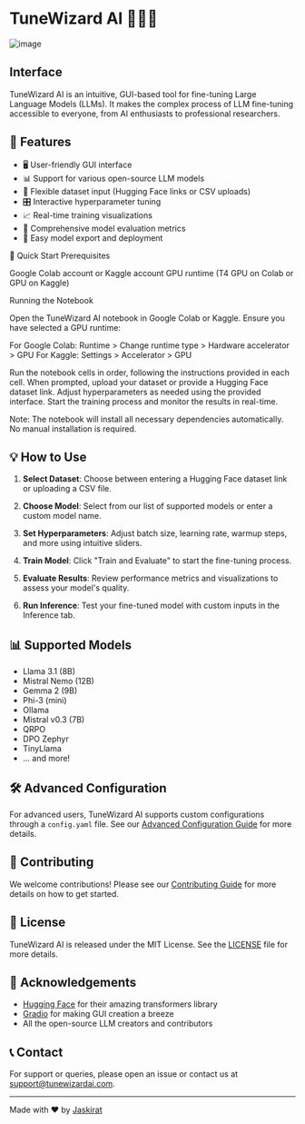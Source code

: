 # TuneWizard AI 🧙‍♂️✨

![image](https://github.com/user-attachments/assets/2f5e86ad-2a31-4a6d-a4a3-0f137fbc2633)
## Interface


TuneWizard AI is an intuitive, GUI-based tool for fine-tuning Large Language Models (LLMs). It makes the complex process of LLM fine-tuning accessible to everyone, from AI enthusiasts to professional researchers.

## 🌟 Features

- 🖥️ User-friendly GUI interface
- 📊 Support for various open-source LLM models
- 📁 Flexible dataset input (Hugging Face links or CSV uploads)
- 🎛️ Interactive hyperparameter tuning
- 📈 Real-time training visualizations
- 🧪 Comprehensive model evaluation metrics
- 🚀 Easy model export and deployment

🚀 Quick Start
Prerequisites

Google Colab account or Kaggle account
GPU runtime (T4 GPU on Colab or GPU on Kaggle)

Running the Notebook

Open the TuneWizard AI notebook in Google Colab or Kaggle.
Ensure you have selected a GPU runtime:

For Google Colab: Runtime > Change runtime type > Hardware accelerator > GPU
For Kaggle: Settings > Accelerator > GPU


Run the notebook cells in order, following the instructions provided in each cell.
When prompted, upload your dataset or provide a Hugging Face dataset link.
Adjust hyperparameters as needed using the provided interface.
Start the training process and monitor the results in real-time.

Note: The notebook will install all necessary dependencies automatically. No manual installation is required.
## 💡 How to Use

1. **Select Dataset**: Choose between entering a Hugging Face dataset link or uploading a CSV file.

2. **Choose Model**: Select from our list of supported models or enter a custom model name.

3. **Set Hyperparameters**: Adjust batch size, learning rate, warmup steps, and more using intuitive sliders.

4. **Train Model**: Click "Train and Evaluate" to start the fine-tuning process.

5. **Evaluate Results**: Review performance metrics and visualizations to assess your model's quality.

6. **Run Inference**: Test your fine-tuned model with custom inputs in the Inference tab.

## 📊 Supported Models

- Llama 3.1 (8B)
- Mistral Nemo (12B)
- Gemma 2 (9B)
- Phi-3 (mini)
- Ollama
- Mistral v0.3 (7B)
- QRPO
- DPO Zephyr
- TinyLlama
- ... and more!

## 🛠️ Advanced Configuration

For advanced users, TuneWizard AI supports custom configurations through a `config.yaml` file. See our [Advanced Configuration Guide](docs/advanced-config.md) for more details.

## 🤝 Contributing

We welcome contributions! Please see our [Contributing Guide](CONTRIBUTING.md) for more details on how to get started.

## 📜 License

TuneWizard AI is released under the MIT License. See the [LICENSE](LICENSE) file for more details.

## 🙏 Acknowledgements

- [Hugging Face](https://huggingface.co/) for their amazing transformers library
- [Gradio](https://gradio.app/) for making GUI creation a breeze
- All the open-source LLM creators and contributors

## 📞 Contact

For support or queries, please open an issue or contact us at support@tunewizardai.com.

---

Made with ❤️ by [Jaskirat](https://github.com/Jaskirat-singh04)
